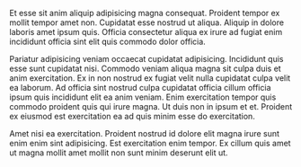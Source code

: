 Et esse sit anim aliquip adipisicing magna consequat. Proident tempor ex mollit tempor amet non. Cupidatat esse nostrud ut aliqua. Aliquip in dolore laboris amet ipsum quis. Officia consectetur aliqua ex irure ad fugiat enim incididunt officia sint elit quis commodo dolor officia.

Pariatur adipisicing veniam occaecat cupidatat adipisicing. Incididunt quis esse sunt cupidatat nisi. Commodo veniam aliqua magna sit culpa duis et anim exercitation. Ex in non nostrud ex fugiat velit nulla cupidatat culpa velit ea laborum. Ad officia sint nostrud culpa cupidatat officia cillum officia ipsum quis incididunt elit ea anim veniam. Enim exercitation tempor quis commodo proident quis qui irure magna. Ut duis non in ipsum et et. Proident ex eiusmod est exercitation ea ad quis minim esse do exercitation.

Amet nisi ea exercitation. Proident nostrud id dolore elit magna irure sunt enim enim sint adipisicing. Est exercitation enim tempor. Ex cillum quis amet ut magna mollit amet mollit non sunt minim deserunt elit ut.

